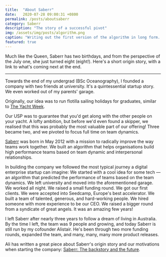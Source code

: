 ```yaml
---
title:  "About Saberr"
date:   2020-07-28 09:00:31 +0800
permalink: /posts/aboutsaberr
category: Saberr
description: "The story of a successful pivot"
img: /assets/img/posts/algorithm.png
caption: "Writing out the first version of the algorithm in long form. Summer 2012."
featured: true
---
```


Much like the Queen, Saberr has two birthdays, and from the perspective of the July one, she just turned eight (eight!). Here's a short origin story, with a link to what's coming next at the end.  

<hr class="hr-narrow-center" />

Towards the end of my undergrad (BSc Oceanography), I founded a company with two friends at university. It's a quintessential startup story. We even worked out of my parents' garage.

Originally, our idea was to run flotilla sailing holidays for graduates, similar to [The Yacht Week](https://theyachtweek.com/how-it-works).

Our USP was to guarantee that you'd get along with the other people on your yacht. A lofty ambition, but before we'd even found a skipper, we realised that this was probably the most valuable part of our offering! Three became two, and we pivoted to focus full time on team dynamics.

[Saberr](https://saberr.com) was born in May 2012 with a mission to radically improve the way teams work together. We built an algorithm that helps organisations build high performance teams based on team dynamic and interpersonal relationships.

In building the company we followed the most typical journey a digital enterprise startup can imagine: We started with a cool idea for some tech — an algorithm that predicted the performance of teams based on the team dynamics. We left university and moved into the aforementioned garage. We worked all night. We raised a small funding round. We got our first clients. We were accepted into Seedcamp, Europe's best accelerator. We built a team of talented, generous, and hard-working people. We hired someone with more experience to be our CEO. We raised a bigger round from a syndicate of great angels. It was an amazing few years!

I left Saberr after nearly three years to follow a dream of living in Australia. By the time I left, the team was 9 people and growing, and today Saberr is still run by my cofounder Alistair. He's been through two more funding rounds, expanded the team, and many, many, many more product releases.  

Ali has written a great piece about Saberr's origin story and our motivations when starting the company: [Saberr: The backstory and the future](https://www.saberr.com/blog-posts/the-backstory-and-the-future).
